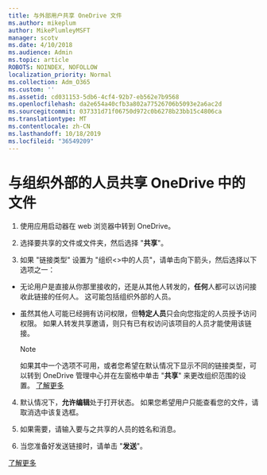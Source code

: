 ```yaml
---
title: 与外部用户共享 OneDrive 文件
ms.author: mikeplum
author: MikePlumleyMSFT
manager: scotv
ms.date: 4/10/2018
ms.audience: Admin
ms.topic: article
ROBOTS: NOINDEX, NOFOLLOW
localization_priority: Normal
ms.collection: Adm_O365
ms.custom: ''
ms.assetid: cd031153-5db6-4cf4-92b7-eb562e7b9568
ms.openlocfilehash: da2e654a40cfb3a802a77526706b5093e2a6ac2d
ms.sourcegitcommit: 037331d71f06750d972c0b6278b23bb15c4806ca
ms.translationtype: MT
ms.contentlocale: zh-CN
ms.lasthandoff: 10/18/2019
ms.locfileid: "36549209"
---
```

# <a name="share-files-in-onedrive-with-people-outside-your-organization"></a>与组织外部的人员共享 OneDrive 中的文件

1. 使用应用启动器在 web 浏览器中转到 OneDrive。 
    
2. 选择要共享的文件或文件夹，然后选择 "**共享**"。 
    
3. 如果 "链接类型" 设置为 "组织\<\>中的人员"，请单击向下箭头，然后选择以下选项之一： 
    
  - 无论用户是直接从你那里接收的，还是从其他人转发的，**任何**人都可以访问接收此链接的任何人。 这可能包括组织外部的人员。 
    
  - 虽然其他人可能已经拥有访问权限，但**特定人员**只会向您指定的人员授予访问权限。 如果人转发共享邀请，则只有已有权访问该项目的人员才能使用该链接。 
    
    > [!NOTE]
    > 如果其中一个选项不可用，或者您希望在默认情况下显示不同的链接类型，可以转到 OneDrive 管理中心并在左窗格中单击 "**共享**" 来更改组织范围的设置。 [了解更多](https://go.microsoft.com/fwlink/?linkid=871961)
  
4. 默认情况下，**允许编辑**处于打开状态。 如果您希望用户只能查看您的文件，请取消选中该复选框。 
    
5. 如果需要，请输入要与之共享的人员的姓名和消息。
    
6. 当您准备好发送链接时，请单击 "**发送**"。 
    
[了解更多](https://go.microsoft.com/fwlink/?linkid=871861)
  


